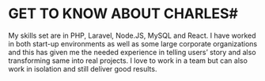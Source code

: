 # GET TO KNOW ABOUT CHARLES#

My skills set are in PHP, Laravel, Node.JS, MySQL and React. I have worked in both start-up environments as well as some large corporate organizations and this has given me the needed experience in telling users’ story and also transforming same into real projects. I love to work in a team but can also work in isolation and still deliver good results.


